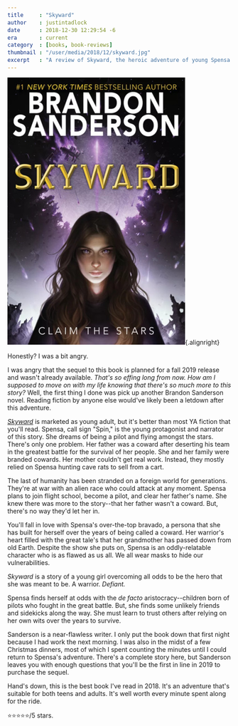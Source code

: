 ```yaml
---
title     : "Skyward"
author    : justintadlock
date      : 2018-12-30 12:29:54 -6
era       : current
category  : [books, book-reviews]
thumbnail : "/user/media/2018/12/skyward.jpg"
excerpt   : "A review of Skyward, the heroic adventure of young Spensa as she overcomes her family brand of cowardice and becomes a warrior for her people."
---
```


![Skyward book cover, feature a teen girl with a view of space behind her.](/user/media/2018/12/skyward.jpg){.alignright}

Honestly?  I was a bit angry.

I was angry that the sequel to this book is planned for a fall 2019 release and wasn't already available.  _That's so effing long from now.  How am I supposed to move on with my life knowing that there's so much more to this story?_  Well, the first thing I done was pick up another Brandon Sanderson novel.  Reading fiction by anyone else would've likely been a letdown after this adventure.

_[Skyward](https://www.amazon.com/dp/B07BJLB5LY/?tag=justtadl-20)_ is marketed as young adult, but it's better than most YA fiction that you'll read.  Spensa, call sign "Spin," is the young protagonist and narrator of this story.  She dreams of being a pilot and flying amongst the stars.  There's only one problem.  Her father was a coward after deserting his team in the greatest battle for the survival of her people.  She and her family were branded cowards.  Her mother couldn't get real work.  Instead, they mostly relied on Spensa hunting cave rats to sell from a cart.

The last of humanity has been stranded on a foreign world for generations.  They're at war with an alien race who could attack at any moment.  Spensa plans to join flight school, become a pilot, and clear her father's name.  She knew there was more to the story--that her father wasn't a coward.  But, there's no way they'd let her in.

You'll fall in love with Spensa's over-the-top bravado, a persona that she has built for herself over the years of being called a coward.  Her warrior's heart filled with the great tale's that her grandmother has passed down from old Earth.  Despite the show she puts on, Spensa is an oddly-relatable character who is as flawed as us all.  We all wear masks to hide our vulnerabilities.

_Skyward_ is a story of a young girl overcoming all odds to be the hero that she was meant to be.  A warrior.  _Defiant._

Spensa finds herself at odds with the _de facto_ aristocracy--children born of pilots who fought in the great battle.  But, she finds some unlikely friends and sidekicks along the way.  She must learn to trust others after relying on her own wits over the years to survive.

Sanderson is a near-flawless writer.  I only put the book down that first night because I had work the next morning.  I was also in the midst of a few Christmas dinners, most of which I spent counting the minutes until I could return to Spensa's adventure.  There's a complete story here, but Sanderson leaves you with enough questions that you'll be the first in line in 2019 to purchase the sequel.

Hand's down, this is the best book I've read in 2018.  It's an adventure that's suitable for both teens and adults.  It's well worth every minute spent along for the ride.

⭐⭐⭐⭐⭐/5 stars.
